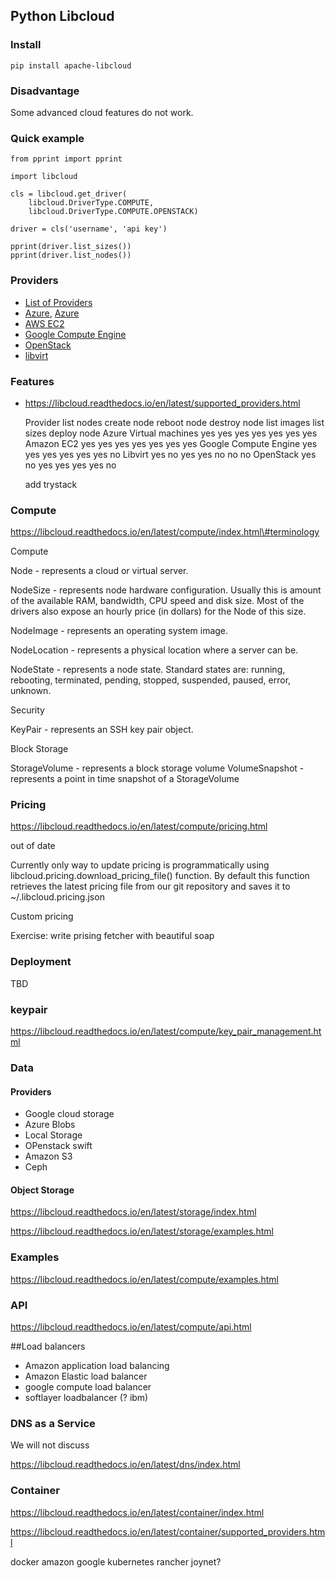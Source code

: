 Python Libcloud
---------------

### Install

    pip install apache-libcloud

### Disadvantage

Some advanced cloud features do not work.

### Quick example

    from pprint import pprint

    import libcloud

    cls = libcloud.get_driver(
        libcloud.DriverType.COMPUTE,
        libcloud.DriverType.COMPUTE.OPENSTACK)

    driver = cls('username', 'api key')

    pprint(driver.list_sizes())
    pprint(driver.list_nodes())

### Providers

-   [List of  Providers](https://libcloud.readthedocs.io/en/latest/supported\_providers.html)
-   [Azure](https://libcloud.readthedocs.io/en/latest/compute/drivers/azure.html),
    [Azure](https://libcloud.readthedocs.io/en/latest/compute/drivers/azure_arm.html)
-   [AWS EC2](https://libcloud.readthedocs.io/en/latest/compute/drivers/ec2.html)
-   [Google Compute Engine](https://libcloud.readthedocs.io/en/latest/compute/drivers/gce.html)
-   [OpenStack](https://libcloud.readthedocs.io/en/latest/compute/drivers/openstack.html)
-   [libvirt](https://libvirt.org/)

### Features

-   https://libcloud.readthedocs.io/en/latest/supported_providers.html

    Provider    list nodes  create node reboot node destroy node    list images list sizes  deploy node
    Azure Virtual machines  yes yes yes yes yes yes yes
    Amazon EC2  yes yes yes yes yes yes yes
    Google Compute Engine   yes yes yes yes yes yes no
    Libvirt yes no  yes yes no  no  no
    OpenStack   yes no  yes yes yes yes no

    add trystack

### Compute

https://libcloud.readthedocs.io/en/latest/compute/index.html\#terminology

Compute

Node - represents a cloud or virtual server. 

NodeSize - represents node
hardware configuration. Usually this is amount of the available RAM,
bandwidth, CPU speed and disk size. Most of the drivers also expose an
hourly price (in dollars) for the Node of this size. 

NodeImage -
represents an operating system image. 

NodeLocation - represents a
physical location where a server can be. 

NodeState - represents a node
state. Standard states are: running, rebooting, terminated, pending,
stopped, suspended, paused, error, unknown.

Security

KeyPair - represents an SSH key pair object.

Block Storage

StorageVolume - represents a block storage volume VolumeSnapshot -
represents a point in time snapshot of a StorageVolume

### Pricing

https://libcloud.readthedocs.io/en/latest/compute/pricing.html

out of date

Currently only way to update pricing is programmatically using
libcloud.pricing.download_pricing_file() function. By default this
function retrieves the latest pricing file from our git repository and
saves it to \~/.libcloud.pricing.json

Custom pricing

Exercise: write prising fetcher with beautiful soap

### Deployment

TBD

### keypair

https://libcloud.readthedocs.io/en/latest/compute/key_pair_management.html

### Data

#### Providers

-   Google cloud storage
-   Azure Blobs
-   Local Storage
-   OPenstack swift
-   Amazon S3
-   Ceph

#### Object Storage

https://libcloud.readthedocs.io/en/latest/storage/index.html

https://libcloud.readthedocs.io/en/latest/storage/examples.html

### Examples

https://libcloud.readthedocs.io/en/latest/compute/examples.html

### API

https://libcloud.readthedocs.io/en/latest/compute/api.html

\#\#Load balancers

-   Amazon application load balancing
-   Amazon Elastic load balancer
-   google compute load balancer
-   softlayer loadbalancer (? ibm)

### DNS as a Service

We will not discuss

https://libcloud.readthedocs.io/en/latest/dns/index.html

### Container

https://libcloud.readthedocs.io/en/latest/container/index.html

https://libcloud.readthedocs.io/en/latest/container/supported_providers.html

docker amazon google kubernetes rancher joynet?
